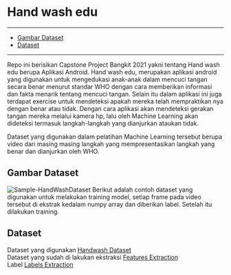 # Hand wash edu
---
+ [Gambar Dataset](http://https//github.com/rahmipea/README#gambar-dataset) 
+ [Dataset](http://https//github.com/rahmipea/README#dataset)

---
Repo ini berisikan Capstone Project Bangkit 2021 yakni tentang Hand wash edu berupa Aplikasi Android.
Hand wash edu, merupakan aplikasi android yang digunakan untuk mengedukasi anak-anak dalam mencuci tangan secara benar menurut standar WHO dengan cara memberikan informasi dan fakta menarik tentang mencuci tangan. Selain itu dalam aplikasi ini juga terdapat exercise untuk mendeteksi apakah mereka telah mempraktikan nya dengan benar atau tidak. Dengan cara aplikasi akan mendeteksi gerakan tangan mereka melalui kamera hp, lalu oleh Machine Learning akan dideteksi termasuk langkah-langkah yang dianjurkan ataukan tidak. 

Dataset yang digunakan dalam pelatihan Machine Learning tersebut berupa video dari masing masing langkah yang mempresentasikan langkah yang benar dan dianjurkan oleh WHO. 

## Gambar Dataset
![Sample-HandWashDataset](https://user-images.githubusercontent.com/66559322/120105814-c03d0380-c184-11eb-8d80-eaf7f0074c04.png)
Berikut adalah contoh dataset yang digunakan untuk melakukan training model, setiap frame pada video tersebut di ekstrak kedalam numpy array dan diberikan label. Setelah itu dilakukan training. 

## Dataset
Dataset yang digunakan [Handwash Dataset](https://www.kaggle.com/realtimear/hand-wash-dataset) <br>
Dataset yang sudah di lakukan ekstraksi [Features Extraction](https://drive.google.com/file/d/1emgnWE6IROcyji5VjkMGgK7oh8l6w2cs/view?usp=sharing) <br>
Label [Labels Extraction](https://drive.google.com/file/d/1Oam4rmRaIoWIImoK4y6zfNB0sbbgWKBN/view?usp=sharing) <br>
